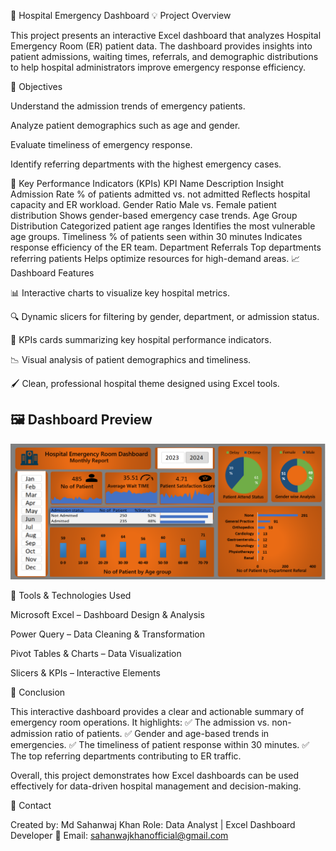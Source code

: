 🏥 Hospital Emergency Dashboard
💡 Project Overview

This project presents an interactive Excel dashboard that analyzes Hospital Emergency Room (ER) patient data.
The dashboard provides insights into patient admissions, waiting times, referrals, and demographic distributions to help hospital administrators improve emergency response efficiency.

🎯 Objectives

Understand the admission trends of emergency patients.

Analyze patient demographics such as age and gender.

Evaluate timeliness of emergency response.

Identify referring departments with the highest emergency cases.

🧠 Key Performance Indicators (KPIs)
KPI Name	Description	Insight
Admission Rate	% of patients admitted vs. not admitted	Reflects hospital capacity and ER workload.
Gender Ratio	Male vs. Female patient distribution	Shows gender-based emergency case trends.
Age Group Distribution	Categorized patient age ranges	Identifies the most vulnerable age groups.
Timeliness	% of patients seen within 30 minutes	Indicates response efficiency of the ER team.
Department Referrals	Top departments referring patients	Helps optimize resources for high-demand areas.
📈 Dashboard Features

📊 Interactive charts to visualize key hospital metrics.

🔍 Dynamic slicers for filtering by gender, department, or admission status.

🎯 KPIs cards summarizing key hospital performance indicators.

📉 Visual analysis of patient demographics and timeliness.

🖌️ Clean, professional hospital theme designed using Excel tools.


## 🖼️ Dashboard Preview

![Hospital Emergency Dashboard](hospital%20dashboard.png)


🧩 Tools & Technologies Used

Microsoft Excel – Dashboard Design & Analysis

Power Query – Data Cleaning & Transformation

Pivot Tables & Charts – Data Visualization

Slicers & KPIs – Interactive Elements

🏁 Conclusion

This interactive dashboard provides a clear and actionable summary of emergency room operations.
It highlights:
✅ The admission vs. non-admission ratio of patients.
✅ Gender and age-based trends in emergencies.
✅ The timeliness of patient response within 30 minutes.
✅ The top referring departments contributing to ER traffic.

Overall, this project demonstrates how Excel dashboards can be used effectively for data-driven hospital management and decision-making.

📧 Contact

Created by: Md Sahanwaj Khan
Role: Data Analyst | Excel Dashboard Developer
📩 Email: sahanwajkhanofficial@gmail.com





